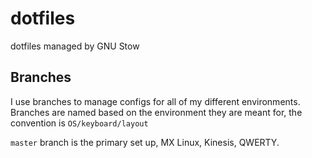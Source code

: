 # dotfiles

dotfiles managed by GNU Stow

## Branches

I use branches to manage configs for all of my different environments.
Branches are named based on the environment they are meant for, the convention is
`OS/keyboard/layout`

`master` branch is the primary set up, MX Linux, Kinesis, QWERTY.

